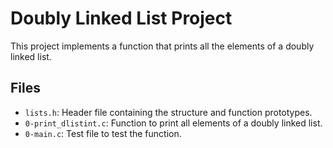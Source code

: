 # Doubly Linked List Project

This project implements a function that prints all the elements of a doubly linked list.

## Files
- `lists.h`: Header file containing the structure and function prototypes.
- `0-print_dlistint.c`: Function to print all elements of a doubly linked list.
- `0-main.c`: Test file to test the function.
